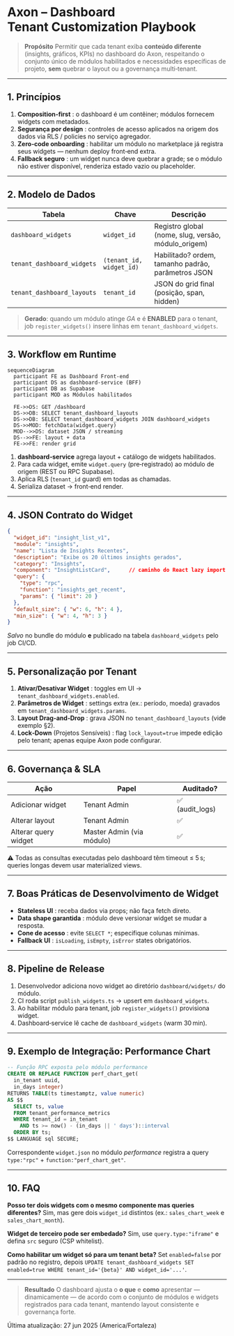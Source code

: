 # Axon – Dashboard Tenant Customization Playbook

> **Propósito** Permitir que cada tenant exiba **conteúdo diferente** (insights, gráficos, KPIs) no dashboard do Axon, respeitando o conjunto único de módulos habilitados e necessidades específicas de projeto, **sem** quebrar o layout ou a governança multi‑tenant.

---

## 1. Princípios

1. **Composition‑first** : o dashboard é um contêiner; módulos fornecem widgets com metadados.
2. **Segurança por design** : controles de acesso aplicados na origem dos dados via RLS / policies no serviço agregador.
3. **Zero‑code onboarding** : habilitar um módulo no marketplace já registra seus widgets — nenhum deploy front‑end extra.
4. **Fallback seguro** : um widget nunca deve quebrar a grade; se o módulo não estiver disponível, renderiza estado vazio ou placeholder.

---

## 2. Modelo de Dados

| Tabela                     | Chave                    | Descrição                                            |
| -------------------------- | ------------------------ | ---------------------------------------------------- |
| `dashboard_widgets`        | `widget_id`              | Registro global (nome, slug, versão, módulo\_origem) |
| `tenant_dashboard_widgets` | `(tenant_id, widget_id)` | Habilitado? ordem, tamanho padrão, parâmetros JSON   |
| `tenant_dashboard_layouts` | `tenant_id`              | JSON do grid final (posição, span, hidden)           |

> **Gerado**: quando um módulo atinge *GA* e é **ENABLED** para o tenant, job `register_widgets()` insere linhas em `tenant_dashboard_widgets`.

---

## 3. Workflow em Runtime

```mermaid
sequenceDiagram
  participant FE as Dashboard Front‑end
  participant DS as dashboard‑service (BFF)
  participant DB as Supabase
  participant MOD as Módulos habilitados

  FE->>DS: GET /dashboard
  DS->>DB: SELECT tenant_dashboard_layouts
  DS->>DB: SELECT tenant_dashboard_widgets JOIN dashboard_widgets
  DS->>MOD: fetchData(widget.query)
  MOD-->>DS: dataset JSON / streaming
  DS-->>FE: layout + data
  FE->>FE: render grid
```

1. **dashboard‑service** agrega layout + catálogo de widgets habilitados.
2. Para cada widget, emite `widget.query` (pre‑registrado) ao módulo de origem (REST ou RPC Supabase).
3. Aplica RLS (`tenant_id` guard) em todas as chamadas.
4. Serializa dataset → front‑end render.

---

## 4. JSON Contrato do Widget

```json
{
  "widget_id": "insight_list_v1",
  "module": "insights",
  "name": "Lista de Insights Recentes",
  "description": "Exibe os 20 últimos insights gerados",
  "category": "Insights",
  "component": "InsightListCard",      // caminho do React lazy import
  "query": {
    "type": "rpc",
    "function": "insights_get_recent",
    "params": { "limit": 20 }
  },
  "default_size": { "w": 6, "h": 4 },
  "min_size": { "w": 4, "h": 3 }
}
```

*Salvo* no bundle do módulo **e** publicado na tabela `dashboard_widgets` pelo job CI/CD.

---

## 5. Personalização por Tenant

1. **Ativar/Desativar Widget** : toggles em UI → `tenant_dashboard_widgets.enabled`.
2. **Parâmetros de Widget** : settings extra (ex.: período, moeda) gravados em `tenant_dashboard_widgets.params`.
3. **Layout Drag‑and‑Drop** : grava JSON no `tenant_dashboard_layouts` (vide exemplo §2).
4. **Lock‑Down** (Projetos Sensíveis) : flag `lock_layout=true` impede edição pelo tenant; apenas equipe Axon pode configurar.

---

## 6. Governança & SLA

| Ação                 | Papel                     | Auditado?       |
| -------------------- | ------------------------- | --------------- |
| Adicionar widget     | Tenant Admin              | ✅ (audit\_logs) |
| Alterar layout       | Tenant Admin              | ✅               |
| Alterar query widget | Master Admin (via módulo) | ✅               |

⚠️ Todas as consultas executadas pelo dashboard têm timeout ≤ 5 s; queries longas devem usar materialized views.

---

## 7. Boas Práticas de Desenvolvimento de Widget

* **Stateless UI** : receba dados via props; não faça fetch direto.
* **Data shape garantida** : módulo deve versionar widget se mudar a resposta.
* **Cone de acesso** : evite `SELECT *`; especifique colunas mínimas.
* **Fallback UI** : `isLoading`, `isEmpty`, `isError` states obrigatórios.

---

## 8. Pipeline de Release

1. Desenvolvedor adiciona novo widget ao diretório `dashboard/widgets/` do módulo.
2. CI roda script `publish_widgets.ts` → upsert em `dashboard_widgets`.
3. Ao habilitar módulo para tenant, job `register_widgets()` provisiona widget.
4. Dashboard‑service lê cache de `dashboard_widgets` (warm 30 min).

---

## 9. Exemplo de Integração: Performance Chart

```sql
-- Função RPC exposta pelo módulo performance
CREATE OR REPLACE FUNCTION perf_chart_get(
  in_tenant uuid,
  in_days integer)
RETURNS TABLE(ts timestamptz, value numeric)
AS $$
  SELECT ts, value
  FROM tenant_performance_metrics
  WHERE tenant_id = in_tenant
    AND ts >= now() - (in_days || ' days')::interval
  ORDER BY ts;
$$ LANGUAGE sql SECURE;
```

Correspondente `widget.json` no módulo *performance* registra a query `type:"rpc"` + `function:"perf_chart_get"`.

---

## 10. FAQ

**Posso ter dois widgets com o mesmo componente mas queries diferentes?** Sim, mas gere dois `widget_id` distintos (ex.: `sales_chart_week` e `sales_chart_month`).

**Widget de terceiro pode ser embedado?** Sim, use `query.type:"iframe"` e defina `src` seguro (CSP whitelist).

**Como habilitar um widget só para um tenant beta?** Set `enabled=false` por padrão no registro, depois `UPDATE tenant_dashboard_widgets SET enabled=true WHERE tenant_id='{beta}' AND widget_id='...'`.

---

> **Resultado** O dashboard ajusta o **o que** e **como** apresentar — dinamicamente — de acordo com o conjunto de módulos e widgets registrados para cada tenant, mantendo layout consistente e governança forte.

Última atualização: 27 jun 2025 (America/Fortaleza)
